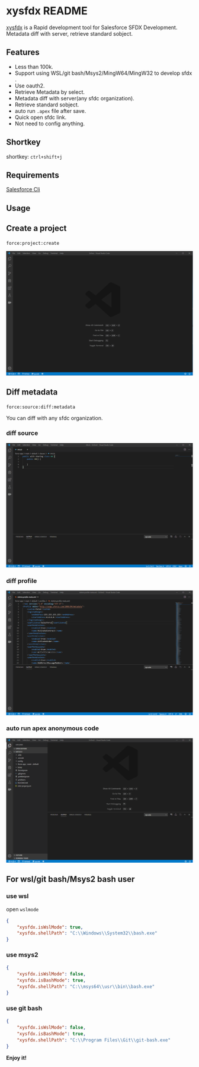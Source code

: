 # xysfdx README

[xysfdx](https://github.com/exiahuang/xysfdx) is a Rapid development tool for Salesforce SFDX Development. Metadata diff with server, retrieve standard sobject.

## Features

-   Less than 100k.
-   Support using WSL/git bash/Msys2/MingW64/MingW32 to develop sfdx .
-   Use oauth2.
-   Retrieve Metadata by select.
-   Metadata diff with server(any sfdc organization).
-   Retrieve standard sobject.
-   auto run `.apex` file after save.
-   Quick open sfdc link.
-   Not need to config anything.

## Shortkey

shortkey: `ctrl+shift+j`

## Requirements

[Salesforce Cli](https://developer.salesforce.com/ja/tools/sfdxcli)

## Usage

## Create a project

`force:project:create`

![xycode-sfdx-init-project](https://raw.githubusercontent.com/exiahuang/xycode-doc/gh-pages/images/xycode-sfdx-init-project.gif)

## Diff metadata

`force:source:diff:metadata`

You can diff with any sfdc organization.

### diff source

![xycode-sfdx-diff-meta](https://raw.githubusercontent.com/exiahuang/xycode-doc/gh-pages/images/xycode-sfdx-diff-meta.gif)

### diff profile

![xycode-sfdx-diff-profile-meta](https://raw.githubusercontent.com/exiahuang/xycode-doc/gh-pages/images/xycode-sfdx-diff-profile-meta.gif)

### auto run apex anonymous code

![xycode-sfdx-run-apex-anonymous](https://raw.githubusercontent.com/exiahuang/xycode-doc/gh-pages/images/xycode-sfdx-run-apex-anonymous.gif)

## For wsl/git bash/Msys2 bash user

### use wsl

open `wslmode`

```json
{
    "xysfdx.isWslMode": true,
    "xysfdx.shellPath": "C:\\Windows\\System32\\bash.exe"
}
```

### use msys2

```json
{
    "xysfdx.isWslMode": false,
    "xysfdx.isBashMode": true,
    "xysfdx.shellPath": "C:\\msys64\\usr\\bin\\bash.exe"
}
```

### use git bash

```json
{
    "xysfdx.isWslMode": false,
    "xysfdx.isBashMode": true,
    "xysfdx.shellPath": "C:\\Program Files\\Git\\git-bash.exe"
}
```

**Enjoy it!**
